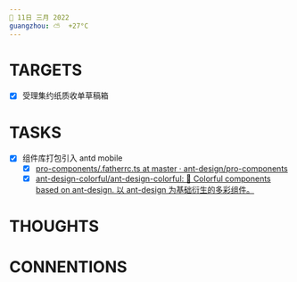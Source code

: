 ```yaml
---
📆 11日 三月 2022
guangzhou: ⛅️  +27°C
---
```


# TARGETS
- [x] 受理集约纸质收单草稿箱

# TASKS
- [x] 组件库打包引入 antd mobile
	- [x] [pro-components/.fatherrc.ts at master · ant-design/pro-components](https://github.com/ant-design/pro-components/blob/master/.fatherrc.ts)
	- [x] [ant-design-colorful/ant-design-colorful: 🌈 Colorful components based on ant-design. 以 ant-design 为基础衍生的多彩组件。](https://github.com/ant-design-colorful/ant-design-colorful)

# THOUGHTS

# CONNENTIONS